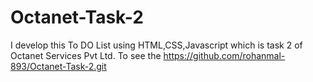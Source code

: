 # Octanet-Task-2
I develop this To DO List using HTML,CSS,Javascript which is task 2 of Octanet Services Pvt Ltd. To see the https://github.com/rohanmal-893/Octanet-Task-2.git

